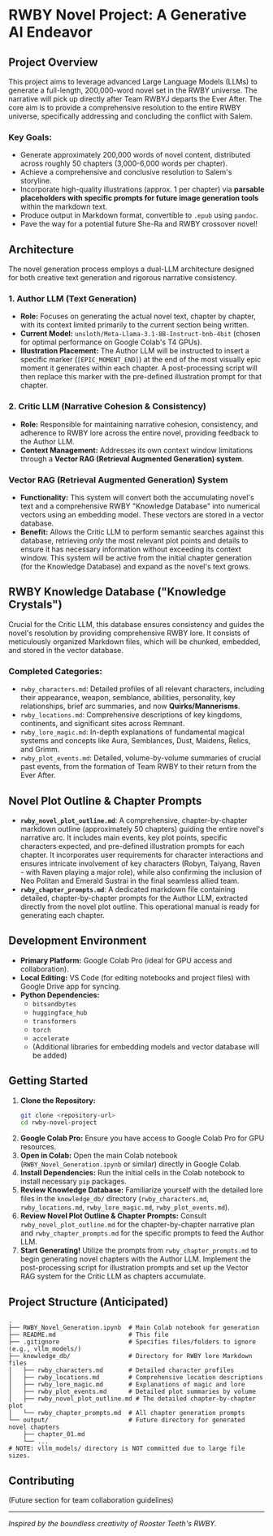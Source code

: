 # RWBY Novel Project: A Generative AI Endeavor

## Project Overview

This project aims to leverage advanced Large Language Models (LLMs) to generate a full-length, 200,000-word novel set in the RWBY universe. The narrative will pick up directly after Team RWBYJ departs the Ever After. The core aim is to provide a comprehensive resolution to the entire RWBY universe, specifically addressing and concluding the conflict with Salem.

### Key Goals:
- Generate approximately 200,000 words of novel content, distributed across roughly 50 chapters (3,000-6,000 words per chapter).
- Achieve a comprehensive and conclusive resolution to Salem's storyline.
- Incorporate high-quality illustrations (approx. 1 per chapter) via **parsable placeholders with specific prompts for future image generation tools** within the markdown text.
- Produce output in Markdown format, convertible to `.epub` using `pandoc`.
- Pave the way for a potential future She-Ra and RWBY crossover novel!

## Architecture

The novel generation process employs a dual-LLM architecture designed for both creative text generation and rigorous narrative consistency.

### 1. Author LLM (Text Generation)
- **Role:** Focuses on generating the actual novel text, chapter by chapter, with its context limited primarily to the current section being written.
- **Current Model:** `unsloth/Meta-Llama-3.1-8B-Instruct-bnb-4bit` (chosen for optimal performance on Google Colab's T4 GPUs).
- **Illustration Placement:** The Author LLM will be instructed to insert a specific marker (`[EPIC_MOMENT_END]`) at the end of the most visually epic moment it generates within each chapter. A post-processing script will then replace this marker with the pre-defined illustration prompt for that chapter.

### 2. Critic LLM (Narrative Cohesion & Consistency)
- **Role:** Responsible for maintaining narrative cohesion, consistency, and adherence to RWBY lore across the entire novel, providing feedback to the Author LLM.
- **Context Management:** Addresses its own context window limitations through a **Vector RAG (Retrieval Augmented Generation) system**.

### Vector RAG (Retrieval Augmented Generation) System
- **Functionality:** This system will convert both the accumulating novel's text and a comprehensive RWBY "Knowledge Database" into numerical vectors using an embedding model. These vectors are stored in a vector database.
- **Benefit:** Allows the Critic LLM to perform semantic searches against this database, retrieving *only* the most relevant plot points and details to ensure it has necessary information without exceeding its context window. This system will be active from the initial chapter generation (for the Knowledge Database) and expand as the novel's text grows.

## RWBY Knowledge Database ("Knowledge Crystals")

Crucial for the Critic LLM, this database ensures consistency and guides the novel's resolution by providing comprehensive RWBY lore. It consists of meticulously organized Markdown files, which will be chunked, embedded, and stored in the vector database.

### Completed Categories:
- `rwby_characters.md`: Detailed profiles of all relevant characters, including their appearance, weapon, semblance, abilities, personality, key relationships, brief arc summaries, and now **Quirks/Mannerisms**.
- `rwby_locations.md`: Comprehensive descriptions of key kingdoms, continents, and significant sites across Remnant.
- `rwby_lore_magic.md`: In-depth explanations of fundamental magical systems and concepts like Aura, Semblances, Dust, Maidens, Relics, and Grimm.
- `rwby_plot_events.md`: Detailed, volume-by-volume summaries of crucial past events, from the formation of Team RWBY to their return from the Ever After.

## Novel Plot Outline & Chapter Prompts

- **`rwby_novel_plot_outline.md`**: A comprehensive, chapter-by-chapter markdown outline (approximately 50 chapters) guiding the entire novel's narrative arc. It includes main events, key plot points, specific characters expected, and pre-defined illustration prompts for each chapter. It incorporates user requirements for character interactions and ensures intricate involvement of key characters (Robyn, Taiyang, Raven - with Raven playing a major role), while also confirming the inclusion of Neo Politan and Emerald Sustrai in the final seamless allied team.
- **`rwby_chapter_prompts.md`**: A dedicated markdown file containing detailed, chapter-by-chapter prompts for the Author LLM, extracted directly from the novel plot outline. This operational manual is ready for generating each chapter.

## Development Environment

- **Primary Platform:** Google Colab Pro (ideal for GPU access and collaboration).
- **Local Editing:** VS Code (for editing notebooks and project files) with Google Drive app for syncing.
- **Python Dependencies:**
    - `bitsandbytes`
    - `huggingface_hub`
    - `transformers`
    - `torch`
    - `accelerate`
    - (Additional libraries for embedding models and vector database will be added)

## Getting Started

1.  **Clone the Repository:**
    ```bash
    git clone <repository-url>
    cd rwby-novel-project
    ```
2.  **Google Colab Pro:** Ensure you have access to Google Colab Pro for GPU resources.
3.  **Open in Colab:** Open the main Colab notebook (`RWBY_Novel_Generation.ipynb` or similar) directly in Google Colab.
4.  **Install Dependencies:** Run the initial cells in the Colab notebook to install necessary `pip` packages.
5.  **Review Knowledge Database:** Familiarize yourself with the detailed lore files in the `knowledge_db/` directory (`rwby_characters.md`, `rwby_locations.md`, `rwby_lore_magic.md`, `rwby_plot_events.md`).
6.  **Review Novel Plot Outline & Chapter Prompts:** Consult `rwby_novel_plot_outline.md` for the chapter-by-chapter narrative plan and `rwby_chapter_prompts.md` for the specific prompts to feed the Author LLM.
7.  **Start Generating!** Utilize the prompts from `rwby_chapter_prompts.md` to begin generating novel chapters with the Author LLM. Implement the post-processing script for illustration prompts and set up the Vector RAG system for the Critic LLM as chapters accumulate.

## Project Structure (Anticipated)

```
.
├── RWBY_Novel_Generation.ipynb  # Main Colab notebook for generation
├── README.md                    # This file
├── .gitignore                   # Specifies files/folders to ignore (e.g., vllm_models/)
├── knowledge_db/                # Directory for RWBY lore Markdown files
│   ├── rwby_characters.md       # Detailed character profiles
│   ├── rwby_locations.md        # Comprehensive location descriptions
│   ├── rwby_lore_magic.md       # Explanations of magic and lore
│   ├── rwby_plot_events.md      # Detailed plot summaries by volume
│   ├── rwby_novel_plot_outline.md # The detailed chapter-by-chapter plot
│   └── rwby_chapter_prompts.md  # All chapter generation prompts
└── output/                      # Future directory for generated novel chapters
    ├── chapter_01.md
    └── ...
# NOTE: vllm_models/ directory is NOT committed due to large file sizes.
```

## Contributing

(Future section for team collaboration guidelines)

---
*Inspired by the boundless creativity of Rooster Teeth's RWBY.*
